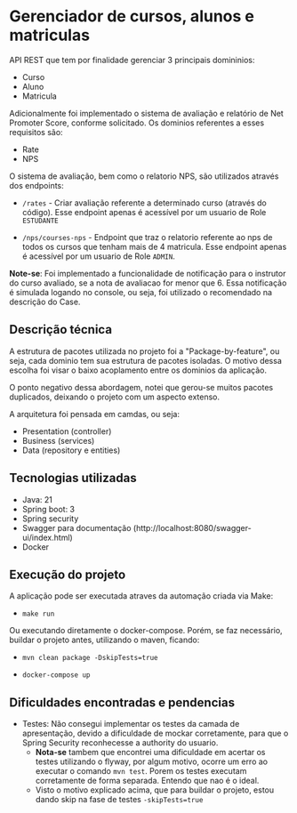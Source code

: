 # Gerenciador de cursos, alunos e matriculas

API REST que tem por finalidade gerenciar 3 principais domininios:
 - Curso
 - Aluno
 - Matricula

Adicionalmente foi  implementado o sistema de avaliação e relatório de Net Promoter Score, conforme solicitado.
Os dominios referentes a esses requisitos são:
 - Rate
 - NPS

O sistema de avaliação, bem como o relatorio NPS, são utilizados através dos endpoints:
 - ``/rates`` - Criar avaliação referente a determinado curso (através do código). Esse endpoint
apenas é acessível por um usuario de Role `ESTUDANTE`

 - ``/nps/courses-nps`` - Endpoint que traz o relatorio referente ao nps de todos os cursos que tenham mais de 4 matricula.
Esse endpoint apenas é acessível por um usuario de Role `ADMIN`.

**Note-se**: Foi implementado a funcionalidade de notificação para o instrutor do curso avaliado, se a nota de avaliacao
for menor que 6. Essa notificação é simulada logando no console, ou seja, foi utilizado o recomendado na descrição do Case.

## Descrição técnica
A estrutura de pacotes utilizada no projeto foi a "Package-by-feature", ou seja, cada dominio tem sua estrutura de pacotes isoladas.
O motivo dessa escolha foi visar o baixo acoplamento entre os dominios da aplicação.

O ponto negativo dessa abordagem, notei que gerou-se muitos pacotes duplicados, deixando o projeto com um aspecto extenso.

A arquitetura foi pensada em camdas, ou seja:
  - Presentation (controller)
  - Business (services)
  - Data (repository e entities)


## Tecnologias utilizadas
 - Java: 21
 - Spring boot: 3
 - Spring security
 - Swagger para documentação (http://localhost:8080/swagger-ui/index.html)
 - Docker

## Execução do projeto

A aplicação pode ser executada atraves da automação criada via Make:
- ``make run``

Ou executando diretamente o docker-compose. Porém, se faz necessário, buildar o projeto antes, utilizando o maven, ficando:
- ``mvn clean package -DskipTests=true``

- ``docker-compose up``

## Dificuldades encontradas e pendencias
 - Testes: Não consegui implementar os testes da camada de apresentação, devido a dificuldade de mockar corretamente, para que o Spring Security reconhecesse a authority do usuario.
   - **Nota-se** tambem que encontrei uma dificuldade em acertar os testes utilizando o flyway, por algum motivo, ocorre um erro ao executar o comando ``mvn test``. Porem os testes executam corretamente de forma separada. Entendo que nao é o ideal.
   - Visto o motivo explicado acima, que para buildar o projeto, estou dando skip na fase de testes ```-skipTests=true```
   
